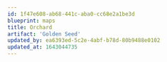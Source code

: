 ```yaml
---
id: 1f47e608-ab68-441c-aba0-cc68e2a1be3d
blueprint: maps
title: Orchard
artifact: 'Golden Seed'
updated_by: ea6393ed-5c2e-4abf-b78d-80b9488e0102
updated_at: 1643044735
---
```


